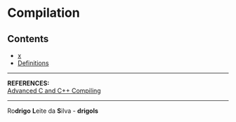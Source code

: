 # Compilation

## Contents

 - [x](#)
 - [Definitions](modules/definitions/README.md)

---

**REFERENCES:**  
[Advanced C and C++ Compiling](https://learning.oreilly.com/library/view/advanced-c-and/9781430266679/)

---

Ro**drigo** **L**eite da **S**ilva - **drigols**
